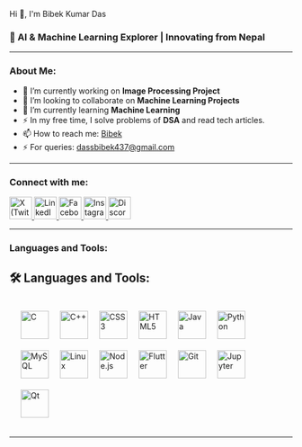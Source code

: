 Hi 👋, I'm Bibek Kumar Das

### 🚀 AI & Machine Learning Explorer | Innovating from Nepal

---

### About Me:

- 🔭 I’m currently working on **Image Processing Project**
- 🤝 I’m looking to collaborate on **Machine Learning Projects**
- 🌱 I’m currently learning **Machine Learning**
- ⚡ In my free time, I solve problems of **DSA** and read tech articles.
- 📫 How to reach me: [Bibek](https://www.linkedin.com/in/bibekdass/)
- ⚡ For queries: dassbibek437@gmail.com
---

### Connect with me:

<p>
  <a href="https://x.com/magical_cr76306" target="_blank">
    <img src="https://cdn.jsdelivr.net/gh/devicons/devicon/icons/twitter/twitter-original.svg" alt="X (Twitter)" width="40" height="40"/>
  </a>
  <a href="https://www.linkedin.com/in/bibekdass/" target="_blank">
    <img src="https://cdn.jsdelivr.net/gh/devicons/devicon/icons/linkedin/linkedin-original.svg" alt="LinkedIn" width="40" height="40"/>
  </a>
  <a href="https://www.facebook.com/people/Bibek-Das/pfbid06CmFwFfULAXxZ9CpjU2cHqRMad4q5CCHHJTAHYMCRqjZ8aSLYMxG9Cw7aJyArVHol/?mibextid=wwXIfr&rdid=4avVpcREwK86wFYq&share_url=https%3A%2F%2Fwww.facebook.com%2Fshare%2F16M8sgp2km%2F%3Fmibextid%3DwwXIfr" target="_blank">
    <img src="https://cdn.jsdelivr.net/gh/devicons/devicon/icons/facebook/facebook-original.svg" alt="Facebook" width="40" height="40"/>
  </a>
  <a href="https://instagram.com/your_instagram" target="_blank">
    <img src="https://cdn.jsdelivr.net/npm/simple-icons@v9/icons/instagram.svg" alt="Instagram" width="40" height="40"/>
  </a>
  <a href="https://discord.com/users/your_discord_id" target="_blank">
    <img src="https://cdn.jsdelivr.net/npm/simple-icons@v9/icons/discord.svg" alt="Discord" width="40" height="40"/>
  </a>
</p>


---

### Languages and Tools:

<!DOCTYPE html>
<html lang="en">
<head>
  <meta charset="UTF-8">
  <title>Languages and Tools</title>
  <style>
    .icon-container {
      display: flex;
      flex-wrap: wrap;
      gap: 20px;
      align-items: center;
      padding: 20px;
    }
    .icon-container img {
      width: 50px;
      height: 50px;
      transition: transform 0.2s;
    }
    .icon-container img:hover {
      transform: scale(1.2);
    }
  </style>
</head>
<body>

  <h2>🛠️ Languages and Tools:</h2>
  <div class="icon-container">
    <img src="https://cdn.jsdelivr.net/gh/devicons/devicon/icons/c/c-original.svg" alt="C" />
    <img src="https://cdn.jsdelivr.net/gh/devicons/devicon/icons/cplusplus/cplusplus-original.svg" alt="C++" />
    <img src="https://cdn.jsdelivr.net/gh/devicons/devicon/icons/css3/css3-original.svg" alt="CSS3" />
    <img src="https://cdn.jsdelivr.net/gh/devicons/devicon/icons/html5/html5-original.svg" alt="HTML5" />
    <img src="https://cdn.jsdelivr.net/gh/devicons/devicon/icons/java/java-original.svg" alt="Java" />
    <img src="https://cdn.jsdelivr.net/gh/devicons/devicon/icons/python/python-original.svg" alt="Python" />
    <img src="https://cdn.jsdelivr.net/gh/devicons/devicon/icons/mysql/mysql-original.svg" alt="MySQL" />
    <img src="https://cdn.jsdelivr.net/gh/devicons/devicon/icons/linux/linux-original.svg" alt="Linux" />
    <img src="https://cdn.jsdelivr.net/gh/devicons/devicon/icons/nodejs/nodejs-original.svg" alt="Node.js" />
    <img src="https://cdn.jsdelivr.net/gh/devicons/devicon/icons/flutter/flutter-original.svg" alt="Flutter" />
    <img src="https://cdn.jsdelivr.net/gh/devicons/devicon/icons/git/git-original.svg" alt="Git" />
    <img src="https://cdn.jsdelivr.net/gh/devicons/devicon/icons/jupyter/jupyter-original.svg" alt="Jupyter" />
    <img src="https://cdn.jsdelivr.net/gh/devicons/devicon/icons/qt/qt-original.svg" alt="Qt" />
  </div>

</body>
</html>

---
